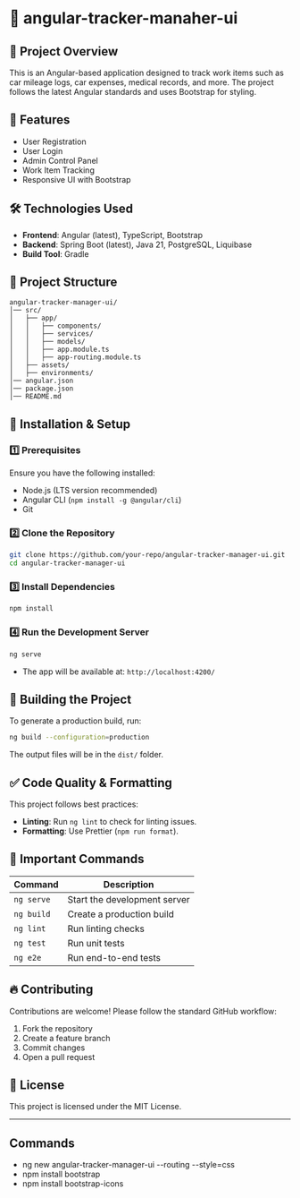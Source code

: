 # 📌 angular-tracker-manaher-ui

## 📌 Project Overview
This is an Angular-based application designed to track work items such as car mileage logs, car expenses, medical records, and more. The project follows the latest Angular standards and uses Bootstrap for styling.

## 🚀 Features
- User Registration
- User Login
- Admin Control Panel
- Work Item Tracking
- Responsive UI with Bootstrap

## 🛠️ Technologies Used
- **Frontend**: Angular (latest), TypeScript, Bootstrap
- **Backend**: Spring Boot (latest), Java 21, PostgreSQL, Liquibase
- **Build Tool**: Gradle

## 📂 Project Structure
```
angular-tracker-manager-ui/
│── src/
│   ├── app/
│   │   ├── components/
│   │   ├── services/
│   │   ├── models/
│   │   ├── app.module.ts
│   │   ├── app-routing.module.ts
│   ├── assets/
│   ├── environments/
│── angular.json
│── package.json
│── README.md
```

## 🔧 Installation & Setup
### 1️⃣ Prerequisites
Ensure you have the following installed:
- Node.js (LTS version recommended)
- Angular CLI (`npm install -g @angular/cli`)
- Git

### 2️⃣ Clone the Repository
```sh
git clone https://github.com/your-repo/angular-tracker-manager-ui.git
cd angular-tracker-manager-ui
```

### 3️⃣ Install Dependencies
```sh
npm install
```

### 4️⃣ Run the Development Server
```sh
ng serve
```
- The app will be available at: `http://localhost:4200/`

## 🚀 Building the Project
To generate a production build, run:
```sh
ng build --configuration=production
```
The output files will be in the `dist/` folder.

## ✅ Code Quality & Formatting
This project follows best practices:
- **Linting**: Run `ng lint` to check for linting issues.
- **Formatting**: Use Prettier (`npm run format`).

## 🔗 Important Commands
| Command                 | Description                            |
|-------------------------|----------------------------------------|
| `ng serve`             | Start the development server           |
| `ng build`             | Create a production build              |
| `ng lint`              | Run linting checks                     |
| `ng test`              | Run unit tests                         |
| `ng e2e`               | Run end-to-end tests                   |

## 🔥 Contributing
Contributions are welcome! Please follow the standard GitHub workflow:
1. Fork the repository
2. Create a feature branch
3. Commit changes
4. Open a pull request

## 📜 License
This project is licensed under the MIT License.

----

## Commands

-	ng new angular-tracker-manager-ui --routing --style=css
-	npm install bootstrap
-	npm install bootstrap-icons
